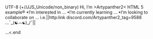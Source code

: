 UTF-8 (+//JJS_Unicode/non_binary) Hi, I’m >Artypanther2< HTML 5 example® 
•I’m interested in ...
•I’m currently learning ...
•I’m looking to collaborate on ...
i.e.||http:link discord.com/Artypanther2_tag=9588 ...¯\_(☯෴☯)_/¯||

<!---
Artypanther2/Artypanther2$ins*><≈ `java.sct` (lnk.qmZxXiyA6GLb8LTq7) appears on your GitHub profile.
You can click the Preview link to take a look at your changes.
--->...<.end 
